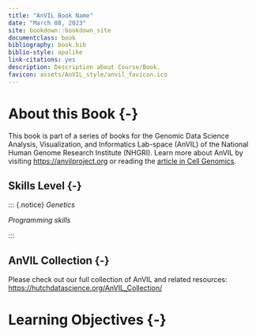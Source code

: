 ```yaml
---
title: "AnVIL Book Name"
date: "March 08, 2023"
site: bookdown::bookdown_site
documentclass: book
bibliography: book.bib
biblio-style: apalike
link-citations: yes
description: Description about Course/Book.
favicon: assets/AnVIL_style/anvil_favicon.ico
---
```



# About this Book {-}

This book is part of a series of books for the Genomic Data Science Analysis, Visualization, and Informatics Lab-space (AnVIL) of the National Human Genome Research Institute (NHGRI). Learn more about AnVIL by visiting https://anvilproject.org or reading the [article in Cell Genomics](https://www.sciencedirect.com/science/article/pii/S2666979X21001063).

## Skills Level {-} 

::: {.notice}
_Genetics_
<!-- **Novice**: no genetics knowledge needed -->

_Programming skills_
<!-- **Novice**: no programming experience needed -->
:::

## AnVIL Collection {-}

Please check out our full collection of AnVIL and related resources: https://hutchdatascience.org/AnVIL_Collection/

# Learning Objectives {-}

<!-- Learning objectives for this activity come from the [Genetics Core Competencies](https://genetics-gsa.org/education/genetics-learning-framework/): -->

<!-- - Objective 1 -->
<!-- - Objective 2 -->
<!-- - Objective 3 -->

<!-- Please also see the Bioinformatics core competencies for undergraduate life sciences education from NIBLSE: https://journals.plos.org/plosone/article/figure?id=10.1371/journal.pone.0196878.t002 -->
